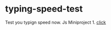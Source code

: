 # typing-speed-test
Test you typign speed now. 
Js Miniproject 1.
[click](https://samir984.github.io/typing-speed-test/)
